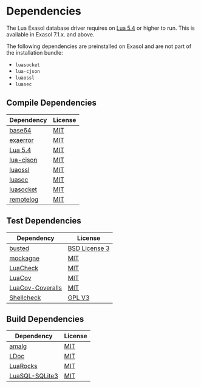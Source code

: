 <!-- @formatter:off -->
# Dependencies

The Lua Exasol database driver requires on [Lua 5.4][lua] or higher to run. This is available in Exasol 7.1.x. and above.

The following dependencies are preinstalled on Exasol and are not part of the installation bundle:

* `luasocket`
* `lua-cjson`
* `luaossl`
* `luasec`

## Compile Dependencies

| Dependency                                                          | License                                                                 |
|---------------------------------------------------------------------|-------------------------------------------------------------------------|
| [base64](https://github.com/iskolbin/lbase64)                       | [MIT][mit]                                                              |
| [exaerror](https://github.com/exasol/error-reporting-lua)           | [MIT](https://github.com/exasol/error-reporting-lua/blob/main/LICENSE)  |
| [Lua 5.4][lua]                                                      | [MIT][mit]                                                              |
| [lua-cjson](https://github.com/openresty/lua-cjson)                 | [MIT](https://github.com/openresty/lua-cjson/blob/master/LICENSE)       |
| [luaossl](http://25thandclement.com/~william/projects/luaossl.html) | [MIT](http://25thandclement.com/~william/projects/luaossl.html#license) |
| [luasec](https://github.com/brunoos/luasec)                         | [MIT](https://github.com/brunoos/luasec/blob/master/LICENSE)            |
| [luasocket](https://lunarmodules.github.io/luasocket/)              | [MIT][mit]                                                              |
| [remotelog](https://github.com/exasol/remotelog-lua)                | [MIT](https://github.com/exasol/remotelog-lua/blob/main/LICENSE)        |

## Test Dependencies

| Dependency                                                                   | License                                                                     |
|------------------------------------------------------------------------------|-----------------------------------------------------------------------------|
| [busted](http://olivinelabs.com/busted/)                                     | [BSD License 3](https://github.com/Olivine-Labs/busted/blob/master/LICENSE) |
| [mockagne](https://github.com/mockagne/mockagne)                             | [MIT](https://github.com/mockagne/mockagne/blob/master/LICENSE)             |
| [LuaCheck][luacheck]                                                         | [MIT][mit]                                                                  |
| [LuaCov][luacov]                                                             | [MIT][mit]                                                                  |
| [LuaCov-Coveralls](https://github.com/mockagne/mockagne/blob/master/LICENSE) | [MIT](https://github.com/moteus/luacov-coveralls/blob/master/LICENSE)       |
| [Shellcheck][shellcheck]                                                     | [GPL V3][gpl3]                                                              |

## Build Dependencies

| Dependency                                                     | License                                                           |
|----------------------------------------------------------------|-------------------------------------------------------------------|
| [amalg](https://github.com/siffiejoe/lua-amalg/)               | [MIT][mit]                                                        |
 | [LDoc](https://stevedonovan.github.io/ldoc/manual/doc.md.html) | [MIT](https://github.com/lunarmodules/LDoc/blob/master/COPYRIGHT) |
| [LuaRocks][luarocks]                                           | [MIT][mit]                                                        |
| [LuaSQL-SQLite3](https://github.com/LuaDist/luasql-sqlite3)    | [MIT][mit]                                                        |

[lua]: https://www.lua.org/
[luacheck]: https://github.com/mpeterv/luacheck
[luacov]: https://github.com/lunarmodules/luacov
[luarocks]: https://luarocks.org/
[luaunit]: https://github.com/bluebird75/luaunit
[shellcheck]: https://www.shellcheck.net/

[gpl3]: https://www.gnu.org/licenses/gpl-3.0.en.html
[mit]: https://opensource.org/licenses/MIT
[bsd]: http://opensource.org/licenses/BSD-3-Clause
